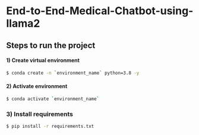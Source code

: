 # End-to-End-Medical-Chatbot-using-llama2

## Steps to run the project

#### 1) Create virtual environment 
```bash
$ conda create -n `environment_name` python=3.8 -y
```

#### 2) Activate environment 
```bash
$ conda activate `environment_name`
```

### 3) Install requirements  
```bash
$ pip install -r requirements.txt
```